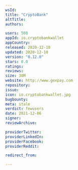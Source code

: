 ```yaml
---
wsId: 
title: "CryptoBank"
altTitle: 
authors:

users: 500
appId: io.cryptobankwallet
appCountry: 
released: 2020-12-10
updated: 2020-12-10
version: "0.12.0"
stars: 0.0
ratings: 
reviews: 
size: 30M
website: http://www.gexpay.com
repository: 
issue: 
icon: io.cryptobankwallet.jpg
bugbounty: 
meta: stale
verdict: fewusers
date: 2021-12-06
signer: 
reviewArchive:

providerTwitter: 
providerLinkedIn: 
providerFacebook: 
providerReddit: 

redirect_from:

---
```


